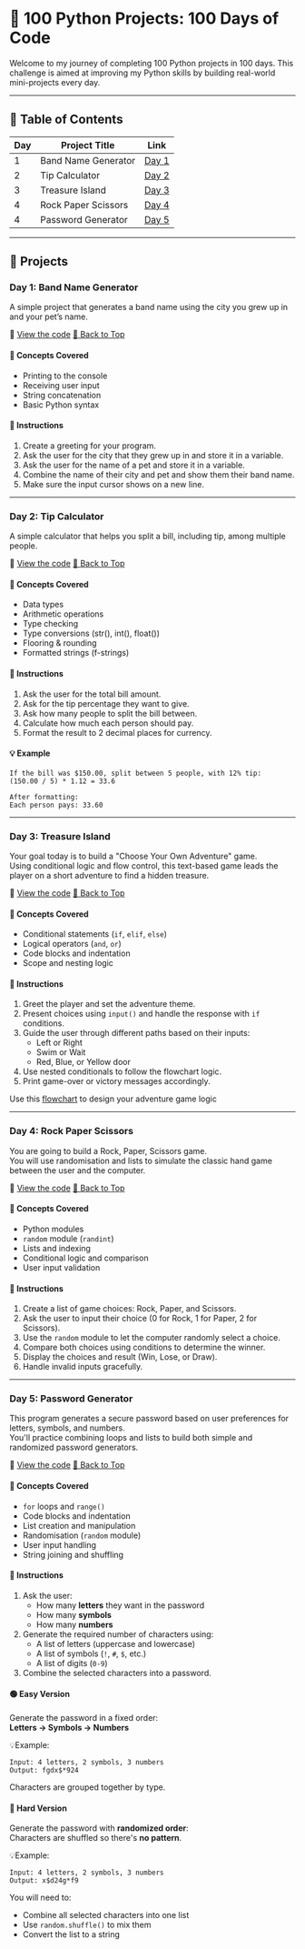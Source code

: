 # 🐍 100 Python Projects: 100 Days of Code

Welcome to my journey of completing 100 Python projects in 100 days. This challenge is aimed at improving my Python skills by building real-world mini-projects every day.

---

## 📅 Table of Contents

| Day | Project Title           | Link                                   |
|-----|-------------------------|----------------------------------------|
| 1   | Band Name Generator     | [Day 1](#day-1-band-name-generator)    |
| 2   | Tip Calculator          | [Day 2](#day-2-tip-calculator)         |
| 3   | Treasure Island         | [Day 3](#day-3-treasure-island)        |
| 4   | Rock Paper Scissors     | [Day 4](#day-4-rock-paper-scissors)    |
| 4   | Password Generator      | [Day 5](#day-5-password-generator)     |


---

## 📘 Projects

### Day 1: Band Name Generator

A simple project that generates a band name using the city you grew up in and your pet’s name.

📄 [View the code](Project_files/d1.py) [🔼 Back to Top](#-table-of-contents)

#### 🧠 Concepts Covered
- Printing to the console
- Receiving user input
- String concatenation
- Basic Python syntax

#### 📝 Instructions
1. Create a greeting for your program.
2. Ask the user for the city that they grew up in and store it in a variable.
3. Ask the user for the name of a pet and store it in a variable.
4. Combine the name of their city and pet and show them their band name.
5. Make sure the input cursor shows on a new line.

---

### Day 2: Tip Calculator

A simple calculator that helps you split a bill, including tip, among multiple people.

📄 [View the code](Project_files/d2.py) [🔼 Back to Top](#-table-of-contents)

#### 🧠 Concepts Covered
- Data types
- Arithmetic operations
- Type checking
- Type conversions (str(), int(), float())
- Flooring & rounding
- Formatted strings (f-strings)

#### 📝 Instructions
1. Ask the user for the total bill amount.
2. Ask for the tip percentage they want to give.
3. Ask how many people to split the bill between.
4. Calculate how much each person should pay.
5. Format the result to 2 decimal places for currency.

#### 💡 Example
```text
If the bill was $150.00, split between 5 people, with 12% tip:
(150.00 / 5) * 1.12 = 33.6

After formatting:
Each person pays: 33.60
```

---

### Day 3: Treasure Island

Your goal today is to build a "Choose Your Own Adventure" game.  
Using conditional logic and flow control, this text-based game leads the player on a short adventure to find a hidden treasure.

📄 [View the code](Project_files/d3.py) [🔼 Back to Top](#-table-of-contents)

#### 🧠 Concepts Covered
- Conditional statements (`if`, `elif`, `else`)  
- Logical operators (`and`, `or`)  
- Code blocks and indentation  
- Scope and nesting logic

#### 📝 Instructions
1. Greet the player and set the adventure theme.
2. Present choices using `input()` and handle the response with `if` conditions.
3. Guide the user through different paths based on their inputs:
   - Left or Right
   - Swim or Wait
   - Red, Blue, or Yellow door
4. Use nested conditionals to follow the flowchart logic.
5. Print game-over or victory messages accordingly.

Use this [flowchart](assets/d3flow.png) to design your adventure game logic

---

### Day 4: Rock Paper Scissors  

You are going to build a Rock, Paper, Scissors game.  
You will use randomisation and lists to simulate the classic hand game between the user and the computer.

📄 [View the code](Project_files/d4.py) [🔼 Back to Top](#-table-of-contents)

#### 🧠 Concepts Covered
- Python modules  
- `random` module (`randint`)  
- Lists and indexing  
- Conditional logic and comparison  
- User input validation

#### 📝 Instructions
1. Create a list of game choices: Rock, Paper, and Scissors.  
2. Ask the user to input their choice (0 for Rock, 1 for Paper, 2 for Scissors).  
3. Use the `random` module to let the computer randomly select a choice.  
4. Compare both choices using conditions to determine the winner.  
5. Display the choices and result (Win, Lose, or Draw).  
6. Handle invalid inputs gracefully.

---

### Day 5: Password Generator  
This program generates a secure password based on user preferences for letters, symbols, and numbers.  
You'll practice combining loops and lists to build both simple and randomized password generators.

📄 [View the code](Project_files/d5.py) [🔼 Back to Top](#-table-of-contents)

#### 🧠 Concepts Covered
- `for` loops and `range()`  
- Code blocks and indentation  
- List creation and manipulation  
- Randomisation (`random` module)  
- User input handling  
- String joining and shuffling

#### 📝 Instructions
1. Ask the user:
   - How many **letters** they want in the password  
   - How many **symbols**  
   - How many **numbers**  
2. Generate the required number of characters using:
   - A list of letters (uppercase and lowercase)  
   - A list of symbols (`!`, `#`, `$`, etc.)  
   - A list of digits (`0-9`)  
3. Combine the selected characters into a password.

#### 🟢 Easy Version  
Generate the password in a fixed order:  
**Letters → Symbols → Numbers**

💡Example:  
```
Input: 4 letters, 2 symbols, 3 numbers  
Output: fgdx$*924
```

Characters are grouped together by type.

#### 🔴 Hard Version  
Generate the password with **randomized order**:  
Characters are shuffled so there's **no pattern**.

💡Example:  
```
Input: 4 letters, 2 symbols, 3 numbers  
Output: x$d24g*f9
```
You will need to:
- Combine all selected characters into one list  
- Use `random.shuffle()` to mix them  
- Convert the list to a string


